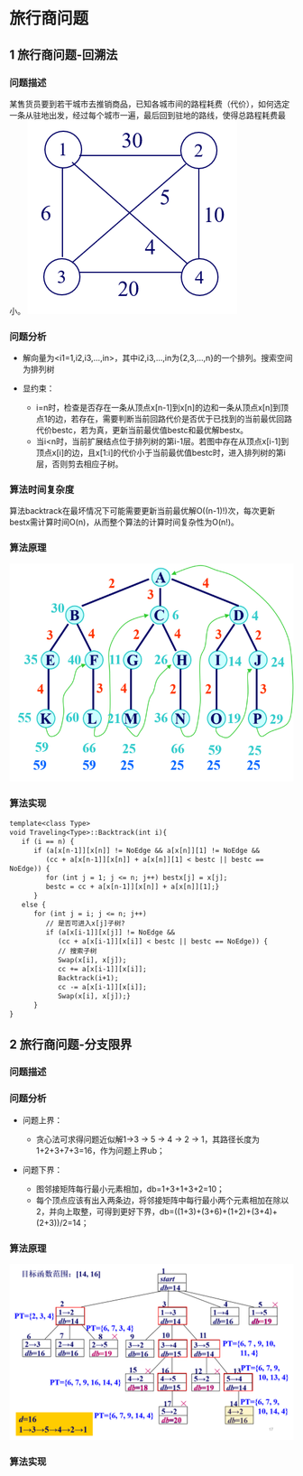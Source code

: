 # 旅行商问题

## 1 旅行商问题-回溯法

### 问题描述
某售货员要到若干城市去推销商品，已知各城市间的路程耗费（代价），如何选定一条从驻地出发，经过每个城市一遍，最后回到驻地的路线，使得总路程耗费最小。
![](image/旅行商问题.png)

### 问题分析

* 解向量为<i1=1,i2,i3,…,in>，其中i2,i3,…,in为{2,3,…,n}的一个排列。搜索空间为排列树

* 显约束：
  * i=n时，检查是否存在一条从顶点x[n-1]到x[n]的边和一条从顶点x[n]到顶点1的边，若存在，需要判断当前回路代价是否优于已找到的当前最优回路代价bestc，若为真，更新当前最优值bestc和最优解bestx。
  * 当i<n时，当前扩展结点位于排列树的第i-1层。若图中存在从顶点x[i-1]到顶点x[i]的边，且x[1:i]的代价小于当前最优值bestc时，进入排列树的第i层，否则剪去相应子树。


### 算法时间复杂度

算法backtrack在最坏情况下可能需要更新当前最优解O((n-1)!)次，每次更新bestx需计算时间O(n)，从而整个算法的计算时间复杂性为O(n!)。

### 算法原理

![](image/旅行商问题-回溯法.png)


### 算法实现

```
template<class Type>
void Traveling<Type>::Backtrack(int i){
   if (i == n) {
      if (a[x[n-1]][x[n]] != NoEdge && a[x[n]][1] != NoEdge &&
         (cc + a[x[n-1]][x[n]] + a[x[n]][1] < bestc || bestc == NoEdge)) {
         for (int j = 1; j <= n; j++) bestx[j] = x[j];
         bestc = cc + a[x[n-1]][x[n]] + a[x[n]][1];}
      }
   else {
      for (int j = i; j <= n; j++)
         // 是否可进入x[j]子树?
         if (a[x[i-1]][x[j]] != NoEdge &&
            (cc + a[x[i-1]][x[i]] < bestc || bestc == NoEdge)) {
            // 搜索子树
            Swap(x[i], x[j]);
            cc += a[x[i-1]][x[i]];
            Backtrack(i+1);
            cc -= a[x[i-1]][x[i]];
            Swap(x[i], x[j]);}
      }
}
```







## 2 旅行商问题-分支限界

### 问题描述

### 问题分析

* 问题上界：
   * 贪心法可求得问题近似解1→3 → 5 → 4 → 2 → 1，其路径长度为1+2+3+7+3=16，作为问题上界ub；

* 问题下界：
   * 图邻接矩阵每行最小元素相加，db=1+3+1+3+2=10；
   * 每个顶点应该有出入两条边，将邻接矩阵中每行最小两个元素相加在除以2，并向上取整，可得到更好下界，db=((1+3)+(3+6)+(1+2)+(3+4)+(2+3))/2=14；

### 算法原理
![](image/旅行商问题-分支限界.png)
### 算法实现